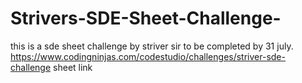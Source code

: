 # Strivers-SDE-Sheet-Challenge-
this is a sde sheet challenge by striver sir to be completed by 31 july.
https://www.codingninjas.com/codestudio/challenges/striver-sde-challenge
sheet link
